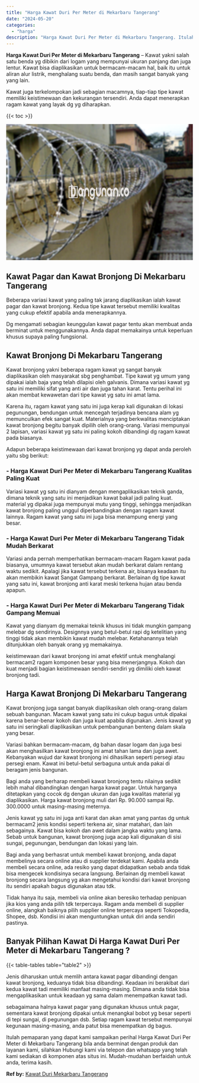 ```yaml
---
title: "Harga Kawat Duri Per Meter di Mekarbaru Tangerang"
date: "2024-05-20"
categories: 
  - "harga"
description: "Harga Kawat Duri Per Meter di Mekarbaru Tangerang. Itulah pemaparan yang dapat kami sampaikan perihal Harga Kawat Duri Per Meter di Mekarbaru Tangerang bila..."
---
```


**Harga Kawat Duri Per Meter di Mekarbaru Tangerang** – Kawat yakni salah satu benda yg dibikin dari logam yang mempunyai ukuran panjang dan juga lentur. Kawat bisa diaplikasikan untuk bermacam-macam hal, baik itu untuk aliran alur listrik, menghalang suatu benda, dan masih sangat banyak yang yang lain.

Kawat juga terkelompokan jadi sebagian macamnya, tiap-tiap tipe kawat memiliki keistimewaan dan kekurangan tersendiri. Anda dapat menerapkan ragam kawat yang layak dg yg diharapkan.

{{< toc >}}

![Harga Kawat Duri Per Meter di Mekarbaru Tangerang](/images/jual-kawat-murah49.png)

## Kawat Pagar dan Kawat Bronjong Di Mekarbaru Tangerang

Beberapa variasi kawat yang paling tak jarang diaplikasikan ialah kawat pagar dan kawat bronjong. Kedua tipe kawat tersebut memiliki kwalitas yang cukup efektif apabila anda menerapkannya.

Dg mengamati sebagian keunggulan kawat pagar tentu akan membuat anda berminat untuk menggunakannya. Anda dapat memakainya untuk keperluan khusus supaya paling fungsional.

## Kawat Bronjong Di Mekarbaru Tangerang

Kawat bronjong yakni beberapa ragam kawat yg sangat banyak diaplikasikan oleh masyarakat sbg penghambat. Tipe kawat yg umum yang dipakai ialah baja yang telah dilapisi oleh galvanis. Dimana variasi kawat yg satu ini memiliki sifat yang anti air dan juga tahan karat. Tentu perihal ini akan membat kewawetan dari tipe kawat yg satu ini amat lama.

Karena itu, ragam kawat yang satu ini juga kerap kali digunakan di lokasi pegunungan, bendungan untuk mencegah terjadinya bencana alam yg memunculkan efek sangat kuat. Materialnya yang berkwalitas menciptakan kawat bronjong begitu banyak dipilih oleh orang-orang. Variasi mempunyai 2 lapisan, variasi kawat yg satu ini paling kokoh dibandingi dg ragam kawat pada biasanya.

Adapun beberapa keistimewaan dari kawat bronjong yg dapat anda peroleh yaitu sbg berikut:

### \- Harga Kawat Duri Per Meter di Mekarbaru Tangerang Kualitas Paling Kuat

Variasi kawat yg satu ini dianyam dengan mengaplikasikan teknik ganda, dimana teknik yang satu ini menjadikan kawat bakal jadi paling kuat. material yg dipakai juga mempunyai mutu yang tinggi, sehingga menjadikan kawat bronjong paling unggul diperbandingkan dengan ragam kawat lainnya. Ragam kawat yang satu ini juga bisa menampung energi yang besar.

### \- Harga Kawat Duri Per Meter di Mekarbaru Tangerang Tidak Mudah Berkarat

Variasi anda pernah memperhatikan bermacam-macam Ragam kawat pada biasanya, umumnya kawat tersebut akan mudah berkarat dalam rentang waktu sedikit. Apalagi jika kawat tersebut terkena air, bisanya keadaan itu akan membikin kawat Sangat Gampang berkarat. Berlainan dg tipe kawat yang satu ini, kawat bronjong anti karat meski terkena hujan atau benda apapun.

### \- Harga Kawat Duri Per Meter di Mekarbaru Tangerang Tidak Gampang Memuai

Kawat yang dianyam dg memakai teknik khusus ini tidak mungkin gampang melebar dg sendirinya. Designnya yang betul-betul rapi dg ketelitian yang tinggi tidak akan membikin kawat mudah melebar. Ketahanannya telah ditunjukkan oleh banyak orang yg memakainya.

keistimewaan dari kawat bronjong ini amat efektif untuk menghalangi bermacam2 ragam komponen besar yang bisa menerjangnya. Kokoh dan kuat menjadi bagian keistimewaan sendiri-sendiri yg dimiliki oleh kawat bronjong tadi.

## Harga Kawat Bronjong Di Mekarbaru Tangerang

Kawat bronjong juga sangat banyak diaplikasikan oleh orang-orang dalam sebuah bangunan. Macam kawat yang satu ini cukup bagus untuk dipakai karena benar-benar kokoh dan juga kuat apabila digunakan. Jenis kawat yg satu ini seringkali diaplikasikan untuk pembangunan benteng dalam skala yang besar.

Variasi bahkan bermacam-macam, dg bahan dasar logam dan juga besi akan menghasilkan kawat bronjong ini amat tahan lama dan juga awet. Kebanyakan wujud dar kawat bronjong ini dihasilkan seperti persegi atau persegi enam. Kawat ini betul-betul serbaguna untuk anda pakai di beragam jenis bangunan.

Bagi anda yang berharap membeli kawat bronjong tentu nilainya sedikit lebih mahal dibandingkan dengan harga kawat pagar. Untuk harganya ditetapkan yang cocok dg dengan ukuran dan juga kwalitas material yg diaplikasikan. Harga kawat bronjong muli dari Rp. 90.000 sampai Rp. 300.0000 untuk masing-masing meternya.

Jenis kawat yg satu ini juga anti karat dan akan amat yang pantas dg untuk bermacam2 jenis kondisi seperti terkena air, sinar matahari, dan lain sebagainya. Kawat bisa kokoh dan awet dalam jangka waktu yang lama. Sebab untuk bangunan, kawat bronjong juga acap kali digunakan di sisi sungai, pegunungan, bendungan dan lokasi yang lain.

Bagi anda yang berhasrat untuk membeli kawat bronjong, anda dapat membelinya secara online atau di supplier terdekat kami. Apabila anda membeli secara online, ada resiko yang dapat didapatkan sebab anda tidak bisa mengecek kondisinya secara langsung. Berlainan dg membeli kawat bronjong secara langsung yg akan mengetahui kondisi dari kawat bronjong itu sendiri apakah bagus digunakan atau tdk.

Tidak hanya itu saja, membeli via online akan beresiko terhadap penipuan jika kios yang anda pilih tdk terpercaya. Ragam anda membeli di supplier online, alangkah baiknya pilih supplier online terpercaya seperti Tokopedia, Shopee, dsb. Kondisi ini akan menguntungkan untuk diri anda sendiri pastinya.

## Banyak Pilihan Kawat Di Harga Kawat Duri Per Meter di Mekarbaru Tangerang ?

{{< table-tables table="table2" >}}

Jenis diharuskan untuk memlih antara kawat pagar dibandingi dengan kawat bronjong, keduanya tidak bisa dibandingi. Keadaan ini berakibat dari kedua kawat tadi memiliki manfaat masing-masing. Dimana anda tidak bisa mengaplikasikan untuk keadaan yg sama dalam menempatkan kawat tadi.

sebagaimana halnya kawat pagar yang digunakan khusus untuk pagar, sementara kawat bronjong dipakai untuk menangkal bobot yg besar seperti di tepi sungai, di pegunungan dsb. Setiap ragam kawat tersebut mempunyai kegunaan masing-masing, anda patut bisa menempatkan dg bagus.

Itulah pemaparan yang dapat kami sampaikan perihal Harga Kawat Duri Per Meter di Mekarbaru Tangerang bila anda berminat dengan produk dan layanan kami, silahkan Hubungi kami via telepon dan whatsapp yang telah kami sediakan di komponen atas situs ini. Mudah-mudahan berfaidah untuk anda, terima kasih.

**Ref by:** [Kawat Duri Mekarbaru Tangerang](https://id.wikipedia.org/wiki/Kawat)
